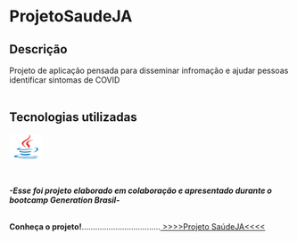 # ProjetoSaudeJA

## Descrição
<p>Projeto de aplicação pensada para disseminar infromação e ajudar pessoas identificar sintomas de COVID
<br>
<br></p>



## Tecnologias utilizadas

<img align="center" alt="java" height="45" width="60" src="https://github.com/devicons/devicon/blob/master/icons/java/java-original.svg">

<br><br>
<i><b>-Esse foi projeto elaborado em colaboração e apresentado durante o bootcamp Generation Brasil-</b></i>

<br>
<b>Conheça o projeto!</b>...................................<a href="https://www.canva.com/design/DAEv1gzizbQ/4V_mJVJhNA43VTnrLjLbzg/view#1"> >>>>Projeto SaúdeJA<<<< <a>
